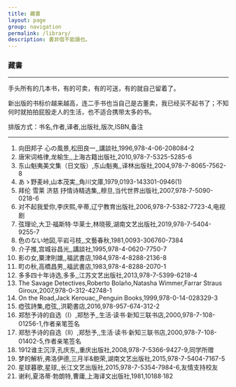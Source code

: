 ```yaml
---
title: 藏書
layout: page
group: navigation
permalink: /library/
description: 書非借不能讀也。
---
```


### 藏書

-------

手头所有的几本书，有的可卖，有的可送，有的就自己留着了。

新出版的书标价越来越高，连二手书也当自己是古董卖，我已经买不起书了；不知何时就拍拍屁股走人的生活，也不适合携带太多的书。

排版方式：书名,作者,译者,出版社,版次,ISBN,备注

-------

1. 向田邦子 心の風景,松田良一,,講談社,1996,978-4-06-208084-2
2. 唐宋词格律,龙榆生,,上海古籍出版社,2010,978-7-5325-5285-6
3. 东山魁夷美文集（日文版）,东山魁夷,,译林出版社,2004,978-7-8065-7562-8
4. あゝ野麦峠,山本茂実,,角川文庫,1979,0193-143301-0946(1)
5. 拜伦 雪莱 济慈 抒情诗精选集,,穆旦,当代世界出版社,2007,978-7-5090-0218-6
6. 对不起我爱你,李庆熙,辛蒂,辽宁教育出版社,2006,978-7-5382-7723-4,电视剧
7. 弦理论,大卫·福斯特·华莱士,林晓筱,湖南文艺出版社,2019,978-7-5404-9255-7
8. 色のない地図,平岩弓枝,,文藝春秋,1981,0093-306760-7384
9. 介子推,宫城谷昌光,,講談社,1995,978-4-0620-7750-7
10. 影の女,粟津則雄,,福武書店,1984,978-4-8288-2136-8
11. 町の秋,高橋昌男,,福武書店,1983,978-4-8288-2070-1
12. 多多四十年诗选,多多,,江苏文艺出版社,2013,978-7-5399-6218-4
13. The Savage Detectives,Roberto Bolaño,Natasha Wimmer,Farrar Straus Giroux,2007,978-0-312-42748-1
14. On the Road,Jack Kerouac,,Penguin Books,1999,978-0-14-028329-3
15. 瘂弦詩集,瘂弦,,洪範書店,2016,978-957-674-312-2
16. 郑愁予诗的自选（Ⅰ）,郑愁予,,生活·读书·新知三联书店,2000,978-7-108-01256-1,作者亲笔签名
17. 郑愁予诗的自选（Ⅱ）,郑愁予,,生活·读书·新知三联书店,2000,978-7-108-01402-5,作者亲笔签名
18. 1912谁主沉浮,孔庆东,,重庆出版社,2008,978-7-5366-9427-9,同学所赠
19. 梦的解析,弗洛伊德,三月半&鲍荣,湖南文艺出版社,2015,978-7-5404-7167-5
20. 星球暮歌,星球,,长江文艺出版社,2015,978-7-5354-7984-6,友情支持校友
21. 谢利,夏洛蒂·勃朗特,曹庸,上海译文出版社,1981,10188·182